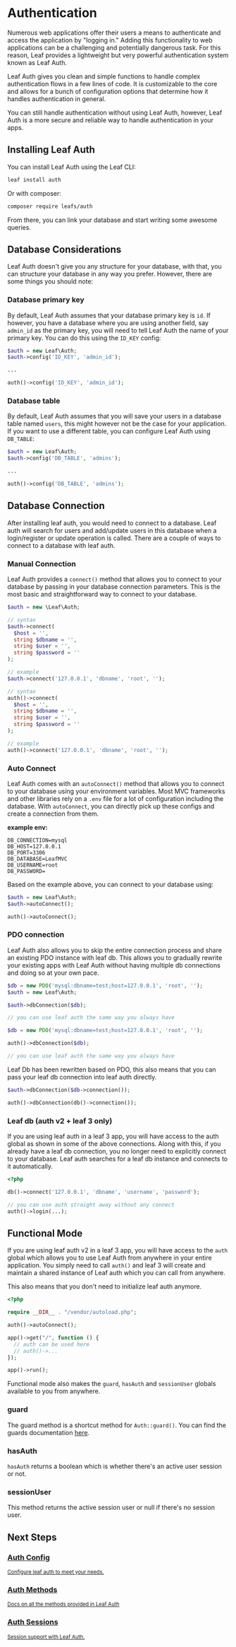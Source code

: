 # Authentication

<!-- markdownlint-disable no-inline-html -->

Numerous web applications offer their users a means to authenticate and access the application by "logging in." Adding this functionality to web applications can be a challenging and potentially dangerous task. For this reason, Leaf provides a lightweight but very powerful authentication system known as Leaf Auth.

Leaf Auth gives you clean and simple functions to handle complex authentication flows in a few lines of code. It is customizable to the core and allows for a bunch of configuration options that determine how it handles authentication in general.

You can still handle authentication without using Leaf Auth, however, Leaf Auth is a more secure and reliable way to handle authentication in your apps.

## Installing Leaf Auth

You can install Leaf Auth using the Leaf CLI:

```bash
leaf install auth
```

Or with composer:

```bash
composer require leafs/auth
```

From there, you can link your database and start writing some awesome queries.

## Database Considerations

Leaf Auth doesn't give you any structure for your database, with that, you can structure your database in any way you prefer. However, there are some things you should note:

### Database primary key

By default, Leaf Auth assumes that your database primary key is `id`. If however, you have a database where you are using another field, say `admin_id` as the primary key, you will need to tell Leaf Auth the name of your primary key. You can do this using the `ID_KEY` config:

<div class="class-mode">

```php
$auth = new Leaf\Auth;
$auth->config('ID_KEY', 'admin_id');

...
```

</div>

<div class="functional-mode">

```php
auth()->config('ID_KEY', 'admin_id');
```

</div>

### Database table

By default, Leaf Auth assumes that you will save your users in a database table named `users`, this might however not be the case for your application. If you want to use a different table, you can configure Leaf Auth using `DB_TABLE`:

<div class="class-mode">

```php
$auth = new Leaf\Auth;
$auth->config('DB_TABLE', 'admins');

...
```

</div>

<div class="functional-mode">

```php
auth()->config('DB_TABLE', 'admins');
```

</div>

## Database Connection

After installing leaf auth, you would need to connect to a database. Leaf auth will search for users and add/update users in this database when a login/register or update operation is called. There are a couple of ways to connect to a database with leaf auth.

### Manual Connection

Leaf Auth provides a `connect()` method that allows you to connect to your database by passing in your database connection parameters. This is the most basic and straightforward way to connect to your database.

<div class="class-mode">

```php
$auth = new \Leaf\Auth;

// syntax
$auth->connect(
  $host = '',
  string $dbname = '',
  string $user = '',
  string $password = ''
);

// example
$auth->connect('127.0.0.1', 'dbname', 'root', '');
```

</div>

<div class="functional-mode">

```php
// syntax
auth()->connect(
  $host = '',
  string $dbname = '',
  string $user = '',
  string $password = ''
);

// example
auth()->connect('127.0.0.1', 'dbname', 'root', '');
```

</div>

### Auto Connect

Leaf Auth comes with an `autoConnect()` method that allows you to connect to your database using your environment variables. Most MVC frameworks and other libraries rely on a `.env` file for a lot of configuration including the database. With `autoConnect`, you can directly pick up these configs and create a connection from them.

**example env:**

```env
DB_CONNECTION=mysql
DB_HOST=127.0.0.1
DB_PORT=3306
DB_DATABASE=LeafMVC
DB_USERNAME=root
DB_PASSWORD=
```

Based on the example above, you can connect to your database using:

<div class="class-mode">

```php
$auth = new Leaf\Auth;
$auth->autoConnect();
```

</div>

<div class="functional-mode">

```php
auth()->autoConnect();
```

</div>

### PDO connection

Leaf Auth also allows you to skip the entire connection process and share an existing PDO instance with leaf db. This allows you to gradually rewrite your existing apps with Leaf Auth without having multiple db connections and doing so at your own pace.

<div class="class-mode">

```php
$db = new PDO('mysql:dbname=test;host=127.0.0.1', 'root', '');
$auth = new Leaf\Auth;

$auth->dbConnection($db);

// you can use leaf auth the same way you always have
```

</div>

<div class="functional-mode">

```php
$db = new PDO('mysql:dbname=test;host=127.0.0.1', 'root', '');

auth()->dbConnection($db);

// you can use leaf auth the same way you always have
```

</div>

Leaf Db has been rewritten based on PDO, this also means that you can pass your leaf db connection into leaf auth directly.

<div class="class-mode">

```php
$auth->dbConnection($db->connection());
```

</div>

<div class="functional-mode">

```php
auth()->dbConnection(db()->connection());
```

### Leaf db (auth v2 + leaf 3 only)

If you are using leaf auth in a leaf 3 app, you will have access to the auth global as shown in some of the above connections. Along with this, if you already have a leaf db connection, you no longer need to explicitly connect to your database. Leaf auth searches for a leaf db instance and connects to it automatically.

```php
<?php

db()->connect('127.0.0.1', 'dbname', 'username', 'password');

// you can use auth straight away without any connect
auth()->login(...);
```

## Functional Mode

If you are using leaf auth v2 in a leaf 3 app, you will have access to the `auth` global which allows you to use Leaf Auth from anywhere in your entire application. You simply need to call `auth()` and leaf 3 will create and maintain a shared instance of Leaf auth which you can call from anywhere.

This also means that you don't need to initialize leaf auth anymore.

```php
<?php

require __DIR__ . "/vendor/autoload.php";

auth()->autoConnect();

app()->get("/", function () {
  // auth can be used here
  // auth()->...
});

app()->run();
```

Functional mode also makes the `guard`, `hasAuth` and `sessionUser` globals available to you from anywhere.

### guard

The guard method is a shortcut method for `Auth::guard()`. You can find the guards documentation [here](/modules/auth/session.html#guard).

### hasAuth

`hasAuth` returns a boolean which is whether there's an active user session or not.

### sessionUser

This method returns the active session user or null if there's no session user.

</div>

## Next Steps

<div class="vt-box-container next-steps">
  <a class="vt-box w-lg-up:33" href="/modules/auth/config">
    <h3 class="next-steps-link mb:_1">Auth Config</h3>
    <small class="next-steps-caption">Configure leaf auth to meet your needs.</small>
  </a>
  <a class="vt-box w-lg-up:33" href="/modules/auth/methods">
    <h3 class="next-steps-link">Auth Methods</h3>
    <small class="next-steps-caption">Docs on all the methods provided in Leaf Auth</small>
  </a>
  <a class="vt-box w-lg-up:33" href="/modules/auth/session">
    <h3 class="next-steps-link">Auth Sessions</h3>
    <small class="next-steps-caption">Session support with Leaf Auth.</small>
  </a>
</div>

